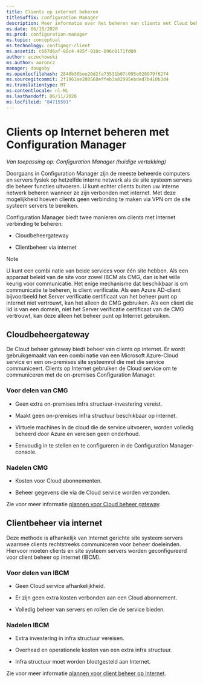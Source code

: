```yaml
---
title: Clients op internet beheren
titleSuffix: Configuration Manager
description: Meer informatie over het beheren van clients met Cloud beheer gateway en client beheer op internet in Configuration Manager.
ms.date: 06/10/2020
ms.prod: configuration-manager
ms.topic: conceptual
ms.technology: configmgr-client
ms.assetid: c667d6af-80c4-485f-910c-896c0171fd00
author: aczechowski
ms.author: aaroncz
manager: dougeby
ms.openlocfilehash: 2840b30bee20d2fa73531b07c095e028979f6274
ms.sourcegitcommit: 2f1963ae208568effeb3a82995ebded7b410b3d4
ms.translationtype: MT
ms.contentlocale: nl-NL
ms.lasthandoff: 06/11/2020
ms.locfileid: "84715591"
---
```

# <a name="manage-clients-on-the-internet-with-configuration-manager"></a>Clients op Internet beheren met Configuration Manager

*Van toepassing op: Configuration Manager (huidige vertakking)*

Doorgaans in Configuration Manager zijn de meeste beheerde computers en servers fysiek op hetzelfde interne netwerk als de site systeem servers die beheer functies uitvoeren. U kunt echter clients buiten uw interne netwerk beheren wanneer ze zijn verbonden met internet. Met deze mogelijkheid hoeven clients geen verbinding te maken via VPN om de site systeem servers te bereiken.

Configuration Manager biedt twee manieren om clients met Internet verbinding te beheren:

- Cloudbeheergateway

- Clientbeheer via internet

> [!NOTE]
> U kunt een combi natie van beide services voor één site hebben. Als een apparaat beleid van de site voor zowel IBCM als CMG, dan is het wille keurig voor communicatie. Het enige mechanisme dat beschikbaar is om communicatie te beheren, is client verificatie. Als een Azure AD-client bijvoorbeeld het Server verificatie certificaat van het beheer punt op internet niet vertrouwt, kan het alleen de CMG gebruiken. Als een client die lid is van een domein, niet het Server verificatie certificaat van de CMG vertrouwt, kan deze alleen het beheer punt op Internet gebruiken.<!-- SCCMDocs#1541 -->

## <a name="cloud-management-gateway"></a>Cloudbeheergateway

De Cloud beheer gateway biedt beheer van clients op internet. Er wordt gebruikgemaakt van een combi natie van een Microsoft Azure-Cloud service en een on-premises site systeemrol die met die service communiceert. Clients op Internet gebruiken de Cloud service om te communiceren met de on-premises Configuration Manager.

### <a name="cmg-advantages"></a>Voor delen van CMG

- Geen extra on-premises infra structuur-investering vereist.  

- Maakt geen on-premises infra structuur beschikbaar op internet.  

- Virtuele machines in de cloud die de service uitvoeren, worden volledig beheerd door Azure en vereisen geen onderhoud.  

- Eenvoudig in te stellen en te configureren in de Configuration Manager-console.  

### <a name="cmg-disadvantages"></a>Nadelen CMG  

- Kosten voor Cloud abonnementen.  

- Beheer gegevens die via de Cloud service worden verzonden.  

Zie voor meer informatie [plannen voor Cloud beheer gateway](cmg/plan-cloud-management-gateway.md).  

## <a name="internet-based-client-management"></a>Clientbeheer via internet

Deze methode is afhankelijk van Internet gerichte site systeem servers waarmee clients rechtstreeks communiceren voor beheer doeleinden. Hiervoor moeten clients en site systeem servers worden geconfigureerd voor client beheer op internet (IBCM).

### <a name="ibcm-advantages"></a>Voor delen van IBCM

- Geen Cloud service afhankelijkheid.  

- Er zijn geen extra kosten verbonden aan een Cloud abonnement.  

- Volledig beheer van servers en rollen die de service bieden.  

### <a name="ibcm-disadvantages"></a>Nadelen IBCM

- Extra investering in infra structuur vereisen.  

- Overhead en operationele kosten van een extra infra structuur.  

- Infra structuur moet worden blootgesteld aan Internet.  

Zie voor meer informatie [plannen voor client beheer op Internet](plan-internet-based-client-management.md).  
